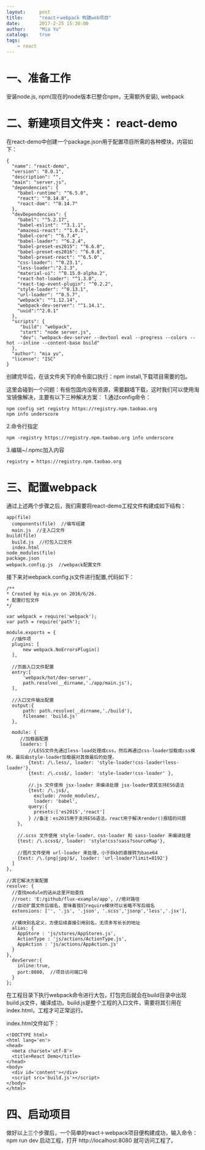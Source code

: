 ```yaml
---
layout:     post
title:      "react＋webpack 构建web项目"
date:       2017-2-25 15:30:00
author:     "Mia Yu"
catalog: 	true
tags:
    - react
---
```


# 一、准备工作
安装node.js, npm(现在的node版本已整合npm，无需额外安装), webpack

# 二、新建项目文件夹： react-demo
在react-demo中创建一个package.json用于配置项目所需的各种模块，内容如下：
```
{
  "name": "react-demo",
  "version": "0.0.1",
  "description": "",
  "main": "server.js",
  "dependencies": {
    "babel-runtime": "^6.5.0",
    "react": "^0.14.8",
    "react-dom": "^0.14.7"
  },
  "devDependencies": {
    "babel": "^5.2.17",
    "babel-eslint": "^3.1.1",
    "amazeui-react": "^1.0.1",
    "babel-core": "^6.7.4",
    "babel-loader": "^6.2.4",
    "babel-preset-es2015": "^6.6.0",
    "babel-preset-es2016": "^6.0.8",
    "babel-preset-react": "^6.5.0",
    "css-loader": "^0.23.1",
    "less-loader":"2.2.3",
    "material-ui": "^0.15.0-alpha.2",
    "react-hot-loader": "^1.3.0",
    "react-tap-event-plugin": "^0.2.2",
    "style-loader": "^0.13.1",
    "url-loader": "^0.5.7",
    "webpack": "^1.12.14",
    "webpack-dev-server": "^1.14.1",
    "uuid":"^2.0.1"
  },
  "scripts": {
     "build": "webpack",
     "start": "node server.js",
     "dev": "webpack-dev-server --devtool eval --progress --colors --hot --inline --content-base build"
  },
  "author": "mia yu",
  "license": "ISC"
}
```
创建完毕后，在该文件夹下的命令窗口执行：npm install,下载项目需要的包。

这里会碰到一个问题：有些包国内没有资源，需要翻墙下载，这时我们可以使用淘宝镜像解决，主要有以下三种解决方案：
1.通过config命令：
```
npm config set registry https://registry.npm.taobao.org
npm info underscore
```
2.命令行指定
```
npm -registry https://registry.npm.taobao.org info underscore
```
3.编辑~/.npmc加入内容
```
registry = https://registry.npm.taobao.org
```

# 三、配置webpack
通过上述两个步骤之后，我们需要将react-demo工程文件构建成如下结构：
```
app(file)
  components(file)  //编写组建
  main.js  //主入口文件
build(file)
  build.js  //打包入口文件
  index.html
node_modules(file)
package.json
webpack.config.js  //webpack配置文件
```

接下来对webpack.config.js文件进行配置,代码如下：
```
/**
* Created by mia.yu on 2016/6/26.
* 配置打包文件
*/

var webpack = require('webpack');
var path = require('path');

module.exports = {
  //插件项
  plugins: [
      new webpack.NoErrorsPlugin()
  ],

  //页面入口文件配置
  entry:[
      'webpack/hot/dev-server',
      path.resolve(__dirname,'./app/main.js'),
  ],

  //入口文件输出配置
  output:{
      path: path.resolve(__dirname,'./build'),
      filename: 'build.js'
  },

  module: {
     //加载器配置
     loaders: [
        //LESS文件先通过less-load处理成css，然后再通过css-loader加载成css模块，最后由style-loader加载器对其做最后的处理，
        {test: /\.less/, loader: 'style-loader!css-loader!less-loader'},
        {test: /\.css$/, loader: 'style-loader!css-loader' },

        //.js 文件使用 jsx-loader 来编译处理 jsx-loader使其支持ES6语法
        {test: /\.js$/,
          exclude: /node_modules/,
          loader: 'babel',
        query:{
          presets:['es2015','react']
        } //备注：es2015用于支持ES6语法，react用于解决render()报错的问题
    },

    //.scss 文件使用 style-loader、css-loader 和 sass-loader 来编译处理
    {test: /\.scss$/, loader: 'style!css!sass?sourceMap'},

    //图片文件使用 url-loader 来处理，小于8kb的直接转为base64
    {test: /\.(png|jpg)$/, loader: 'url-loader?limit=8192'}
  ]
},

//其它解决方案配置
resolve: {
  //查找module的话从这里开始查找
  //root: 'E:/github/flux-example/app', //绝对路径
  //自动扩展文件后缀名，意味着我们require模块可以省略不写后缀名
  extensions: ['', '.js', '.json', '.scss','jsonp','less','.jsx'],

  //模块别名定义，方便后续直接引用别名，无须多写长长的地址
  alias: {
    AppStore : 'js/stores/AppStores.js',
    ActionType : 'js/actions/ActionType.js',
    AppAction : 'js/actions/AppAction.js'
  }
},
  devServer:{
    inline:true,
    port:8080,  //项目访问端口号
  }
};
```
在工程目录下执行webpack命令进行大包，打包完后就会在build目录中出现build.js文件，编译成功。build.js是整个工程的入口文件，需要将其引用在index.html，工程才可正常运行。

index.html文件如下：
```
<!DOCTYPE html>
<html lang='en'>
<head>
  <meta charset='utf-8'>
  <title>React Demo</title>
</head>
<body>
  <div id='content'></div>
  <script src='build.js'></script>
</body>
</html>
```

# 四、启动项目
做好以上三个步骤后，一个简单的react＋webpack项目便构建成功，输入命令：npm run dev 启动工程，打开 http://localhost:8080 就可访问工程了。